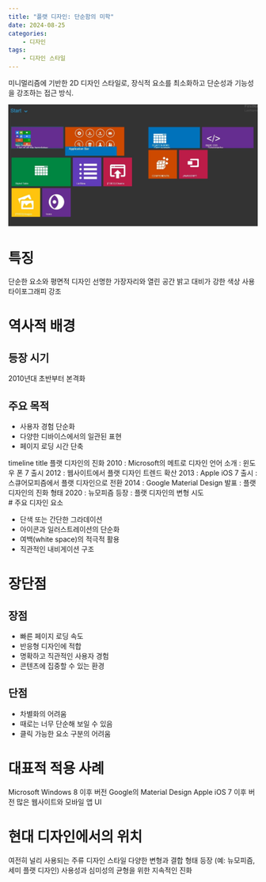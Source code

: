 ```yaml
---
title: "플랫 디자인: 단순함의 미학"
date: 2024-08-25
categories:
    - 디자인
tags:
    - 디자인 스타일
---
```

미니멀리즘에 기반한 2D 디자인 스타일로, 장식적 요소를 최소화하고 단순성과 기능성을 강조하는 접근 방식.

<img src="/assets/images/design/style/flat.png"/>

# 특징

단순한 요소와 평면적 디자인
선명한 가장자리와 열린 공간
밝고 대비가 강한 색상 사용
타이포그래피 강조

# 역사적 배경
## 등장 시기
2010년대 초반부터 본격화
## 주요 목적

- 사용자 경험 단순화
- 다양한 디바이스에서의 일관된 표현
- 페이지 로딩 시간 단축

<div class="mermaid">
timeline
  title 플랫 디자인의 진화
  2010 : Microsoft의 메트로 디자인 언어 소개
       : 윈도우 폰 7 출시
  2012 : 웹사이트에서 플랫 디자인 트렌드 확산
  2013 : Apple iOS 7 출시
       : 스큐어모피즘에서 플랫 디자인으로 전환
  2014 : Google Material Design 발표
       : 플랫 디자인의 진화 형태
  2020 : 뉴모피즘 등장
       : 플랫 디자인의 변형 시도
</div>
# 주요 디자인 요소

- 단색 또는 간단한 그라데이션
- 아이콘과 일러스트레이션의 단순화
- 여백(white space)의 적극적 활용
- 직관적인 내비게이션 구조

# 장단점
## 장점
- 빠른 페이지 로딩 속도
- 반응형 디자인에 적합
- 명확하고 직관적인 사용자 경험
- 콘텐츠에 집중할 수 있는 환경

## 단점
- 차별화의 어려움
- 때로는 너무 단순해 보일 수 있음
- 클릭 가능한 요소 구분의 어려움

# 대표적 적용 사례

Microsoft Windows 8 이후 버전
Google의 Material Design
Apple iOS 7 이후 버전
많은 웹사이트와 모바일 앱 UI

# 현대 디자인에서의 위치

여전히 널리 사용되는 주류 디자인 스타일
다양한 변형과 결합 형태 등장 (예: 뉴모피즘, 세미 플랫 디자인)
사용성과 심미성의 균형을 위한 지속적인 진화